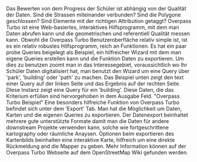 Das Bewerten von dem Progress der Schüler ist abhängig von der Qualität der Daten. Sind die Strassen miteinander verbunden? Sind die Polygone geschlossen? Sind Elemente mit der richtigen
Attribution getaggt? Overpass Turbo ist eine Web-basiertes, interaktives Hilfsprogramm, mit dem man Daten abrufen kann und die geometrischen und referentiell Qualität messen kann. Obwohl
die Overpass Turbo Benutzeroberfläche relativ simple ist, ist es ein relativ robustes Hilfsprogramm, reich an Funktionen. Es hat ein paar probe Queries beigelegt als Beispiel, ein hilfreicher
Wizard mit dem man eigene Queries erstellen kann und die Funktion Daten zu exportieren. Um dies zu benutzen zoomt man in das Interessegebiet, voraussichtlich wo Ihr Schüler Daten digitalisiert
hat, man benutzt den Wizard um eine Query über 'park', 'building' oder 'path' zu machen.
Das Beispiel unten zeigt den text einer Query auf der linken Seite und das Ergebnis auf der rechten Seite. DIese Instanz zeigt eine Query für ein 'building'. Diese Daten, die das Kriterium erfüllen
sind hervorgehoben in dem Ausgabe Feld. "Overpass Turbo Beispiel"
Eine besonders hilfreiche Funktion von Overpass Turbo befindet sich unter dem 'Export' Tab. Man hat die Möglichkeit um Daten, Karten und die eigenen Queries zu exportieren. Der Datenexport 
beinhaltet mehrere gute unterstützte Formate damit man die Daten für andere downstream Projekte verwenden kann, solche wie fortgeschrittene kartography oder räumliche Anaysen. Optionen
beim exportieren des Kartenbilds beinhalten eine interaktive Karte, hilfreich um eine direkte Rückmeldung and die Mapper zu geben.
Mehr Information können auf der Overpass Turbo Webseite auf dem OpenStreetMap Wiki gefunden werden.
